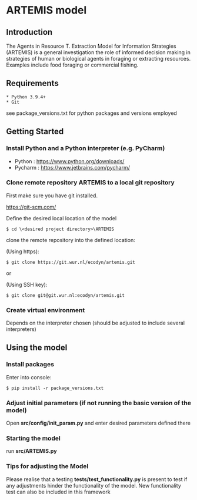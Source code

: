 # ARTEMIS model

## Introduction
The Agents in Resource T. Extraction Model for Information Strategies (ARTEMIS) is a general investigation the role of informed decision making in strategies of human or biological agents in foraging or extracting resources. 
Examples include food foraging or commercial fishing.

## Requirements
	* Python 3.9.4+
	* Git

see package_versions.txt for python packages and versions employed


## Getting Started

### Install Python and a Python interpreter (e.g. PyCharm)
* Python : https://www.python.org/downloads/
* Pycharm : https://www.jetbrains.com/pycharm/


### Clone remote repository ARTEMIS to a local git repository
First make sure you have git installed.

https://git-scm.com/

Define the desired local location of the model

    $ cd \<desired project directory>\ARTEMIS

clone the remote repository into the defined location:

(Using https):

    $ git clone https://git.wur.nl/ecodyn/artemis.git

or

(Using SSH key):

    $ git clone git@git.wur.nl:ecodyn/artemis.git

### Create virtual environment
Depends on the interpreter chosen (should be adjusted to include several interpreters)


## Using the model

### Install packages

Enter into console:

    $ pip install -r package_versions.txt 


### Adjust initial parameters (if not running the basic version of the model)
Open **src/config/init_param.py** and enter desired parameters defined there

### Starting the model
run **src/ARTEMIS.py**

### Tips for adjusting the Model
Please realise that a testing **tests/test_functionality.py** is present to test if any adjustments hinder 
the functionality of the model. New functionality test can also be included in this framework
